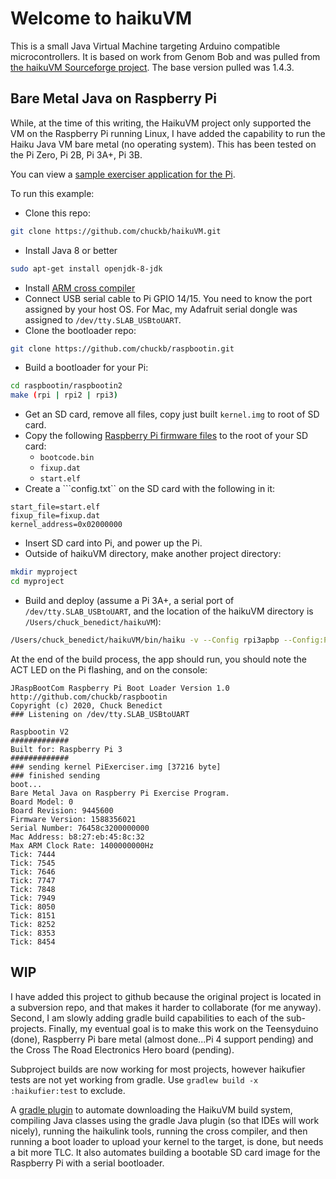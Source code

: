 # Welcome to haikuVM

This is a small Java Virtual Machine targeting Arduino compatible microcontrollers. It is based on work from Genom Bob and was pulled from [the haikuVM Sourceforge project](http://haiku-vm.sourceforge.net/). The base version pulled was 1.4.3.

## Bare Metal Java on Raspberry Pi

While, at the time of this writing, the HaikuVM project only supported the VM on the Raspberry Pi running Linux, I have added the capability to run the Haiku Java VM bare metal (no operating system). This has been tested on the Pi Zero, Pi 2B, Pi 3A+, Pi 3B.

You can view a [sample exerciser application for the Pi](examples/src/main/java/rpi/tutorial/PiExerciser.java).

To run this example:

- Clone this repo:
```bash
git clone https://github.com/chuckb/haikuVM.git
```
- Install Java 8 or better
```bash
sudo apt-get install openjdk-8-jdk
```
- Install [ARM cross compiler](https://developer.arm.com/tools-and-software/open-source-software/developer-tools/gnu-toolchain/gnu-rm/downloads)
- Connect USB serial cable to Pi GPIO 14/15. You need to know the port assigned by your host OS. For Mac, my Adafruit serial dongle was assigned to ```/dev/tty.SLAB_USBtoUART```.
- Clone the bootloader repo:
```bash
git clone https://github.com/chuckb/raspbootin.git
```
- Build a bootloader for your Pi:
```bash
cd raspbootin/raspbootin2
make (rpi | rpi2 | rpi3)
```
- Get an SD card, remove all files, copy just built ```kernel.img``` to root of SD card.
- Copy the following [Raspberry Pi firmware files](https://github.com/raspberrypi/firmware/tree/master/boot) to the root of your SD card:
  - ```bootcode.bin```
  - ```fixup.dat```
  - ```start.elf```
- Create a ```config.txt`` on the SD card with the following in it:
```
start_file=start.elf
fixup_file=fixup.dat
kernel_address=0x02000000
```
- Insert SD card into Pi, and power up the Pi.
- Outside of haikuVM directory, make another project directory:
```bash
mkdir myproject
cd myproject
```
- Build and deploy (assume a Pi 3A+, a serial port of ```/dev/tty.SLAB_USBtoUART```, and the location of the haikuVM directory is ```/Users/chuck_benedict/haikuVM```):
```bash
/Users/chuck_benedict/haikuVM/bin/haiku -v --Config rpi3apbp --Config:Port /dev/tty.SLAB_USBtoUART /Users/chuck_benedict/haikuVM/examples/src/main/java/rpi/tutorial/PiExerciser.java
```

At the end of the build process, the app should run, you should note the ACT LED on the Pi flashing, and on the console: 
```
JRaspBootCom Raspberry Pi Boot Loader Version 1.0
http://github.com/chuckb/raspbootin
Copyright (c) 2020, Chuck Benedict
### Listening on /dev/tty.SLAB_USBtoUART

Raspbootin V2
#############
Built for: Raspberry Pi 3
#############
### sending kernel PiExerciser.img [37216 byte]
### finished sending
boot...
Bare Metal Java on Raspberry Pi Exercise Program.
Board Model: 0
Board Revision: 9445600
Firmware Version: 1588356021
Serial Number: 76458c3200000000
Mac Address: b8:27:eb:45:8c:32
Max ARM Clock Rate: 1400000000Hz
Tick: 7444
Tick: 7545
Tick: 7646
Tick: 7747
Tick: 7848
Tick: 7949
Tick: 8050
Tick: 8151
Tick: 8252
Tick: 8353
Tick: 8454
```

## WIP

I have added this project to github because the original project is located in a subversion repo, and that makes it harder to collaborate (for me anyway). Second, I am slowly adding gradle build capabilities to each of the sub-projects. Finally, my eventual goal is to make this work on the Teensyduino (done), Raspberry Pi bare metal (almost done...Pi 4 support pending) and the Cross The Road Electronics Hero board (pending).

Subproject builds are now working for most projects, however haikufier tests are not yet working from gradle. Use ```gradlew build -x :haikufier:test``` to exclude.

A [gradle plugin](https://github.com/chuckb/HaikuVMPlugin) to automate downloading the HaikuVM build system, compiling Java classes using the gradle Java plugin (so that IDEs will work nicely), running the haikulink tools, running the cross compiler, and then running a boot loader to upload your kernel to the target, is done, but needs a bit more TLC. It also automates building a bootable SD card image for the Raspberry Pi with a serial bootloader.

